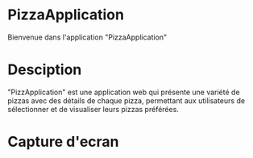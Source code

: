 # PizzaApplication
Bienvenue dans l'application "PizzaApplication"
# Desciption
"PizzApplication" est une application web qui présente une variété de pizzas avec des détails de chaque pizza,
permettant aux utilisateurs de sélectionner et de visualiser leurs pizzas préférées.
# Capture d'ecran

